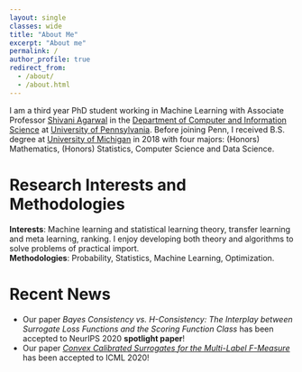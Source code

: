 ```yaml
---
layout: single
classes: wide
title: "About Me"
excerpt: "About me"
permalink: /
author_profile: true
redirect_from: 
  - /about/
  - /about.html
---
```


I am a third year PhD student working in Machine Learning with Associate Professor [Shivani Agarwal](https://www.shivani-agarwal.net) in the [Department of Computer and Information Science](https://www.cis.upenn.edu) at [University of Pennsylvania](https://home.www.upenn.edu). Before joining Penn, I received B.S. degree at [University of Michigan](https://www.umich.edu) in 2018 with four majors: (Honors) Mathematics, (Honors) Statistics, Computer Science and Data Science.

Research Interests and Methodologies
======
**Interests**: Machine learning and statistical learning theory, transfer learning and meta learning, ranking. I enjoy developing both theory and algorithms to solve problems of practical import.<br>
**Methodologies**:  Probability, Statistics, Machine Learning, Optimization.

Recent News
======
* Our paper <em>Bayes Consistency vs. H-Consistency: The Interplay between Surrogate Loss Functions and the Scoring Function Class</em> has been accepted to NeurIPS 2020 **spotlight paper**!<br>
* Our paper [<em>Convex Calibrated Surrogates for the Multi-Label F-Measure</em>](https://proceedings.icml.cc/book/3712.pdf) has been accepted to ICML 2020!<br>
